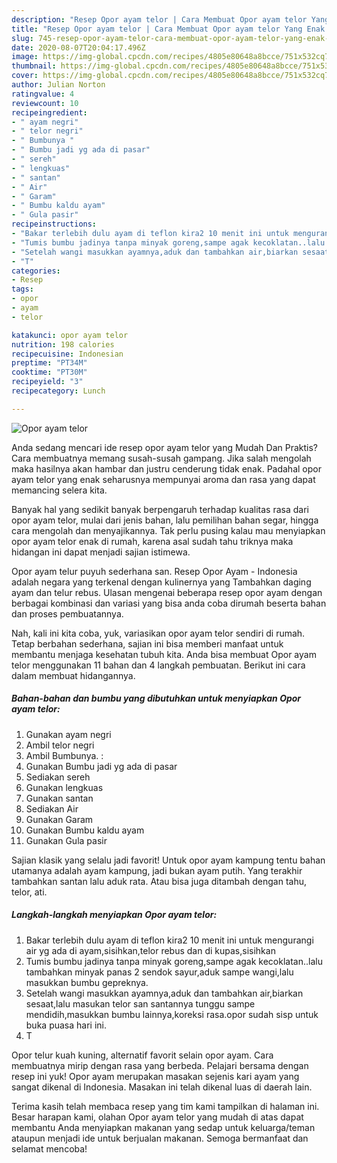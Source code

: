```yaml
---
description: "Resep Opor ayam telor | Cara Membuat Opor ayam telor Yang Enak Banget"
title: "Resep Opor ayam telor | Cara Membuat Opor ayam telor Yang Enak Banget"
slug: 745-resep-opor-ayam-telor-cara-membuat-opor-ayam-telor-yang-enak-banget
date: 2020-08-07T20:04:17.496Z
image: https://img-global.cpcdn.com/recipes/4805e80648a8bcce/751x532cq70/opor-ayam-telor-foto-resep-utama.jpg
thumbnail: https://img-global.cpcdn.com/recipes/4805e80648a8bcce/751x532cq70/opor-ayam-telor-foto-resep-utama.jpg
cover: https://img-global.cpcdn.com/recipes/4805e80648a8bcce/751x532cq70/opor-ayam-telor-foto-resep-utama.jpg
author: Julian Norton
ratingvalue: 4
reviewcount: 10
recipeingredient:
- " ayam negri"
- " telor negri"
- " Bumbunya "
- " Bumbu jadi yg ada di pasar"
- " sereh"
- " lengkuas"
- " santan"
- " Air"
- " Garam"
- " Bumbu kaldu ayam"
- " Gula pasir"
recipeinstructions:
- "Bakar terlebih dulu ayam di teflon kira2 10 menit ini untuk mengurangi air yg ada di ayam,sisihkan,telor rebus dan di kupas,sisihkan"
- "Tumis bumbu jadinya tanpa minyak goreng,sampe agak kecoklatan..lalu tambahkan minyak panas 2 sendok sayur,aduk sampe wangi,lalu masukkan bumbu gepreknya."
- "Setelah wangi masukkan ayamnya,aduk dan tambahkan air,biarkan sesaat,lalu masukan telor san santannya tunggu sampe mendidih,masukkan bumbu lainnya,koreksi rasa.opor sudah sisp untuk buka puasa hari ini."
- "T"
categories:
- Resep
tags:
- opor
- ayam
- telor

katakunci: opor ayam telor 
nutrition: 198 calories
recipecuisine: Indonesian
preptime: "PT34M"
cooktime: "PT30M"
recipeyield: "3"
recipecategory: Lunch

---
```



![Opor ayam telor](https://img-global.cpcdn.com/recipes/4805e80648a8bcce/751x532cq70/opor-ayam-telor-foto-resep-utama.jpg)

Anda sedang mencari ide resep opor ayam telor yang Mudah Dan Praktis? Cara membuatnya memang susah-susah gampang. Jika salah mengolah maka hasilnya akan hambar dan justru cenderung tidak enak. Padahal opor ayam telor yang enak seharusnya mempunyai aroma dan rasa yang dapat memancing selera kita.

Banyak hal yang sedikit banyak berpengaruh terhadap kualitas rasa dari opor ayam telor, mulai dari jenis bahan, lalu pemilihan bahan segar, hingga cara mengolah dan menyajikannya. Tak perlu pusing kalau mau menyiapkan opor ayam telor enak di rumah, karena asal sudah tahu triknya maka hidangan ini dapat menjadi sajian istimewa.

Opor ayam telur puyuh sederhana san. Resep Opor Ayam - Indonesia adalah negara yang terkenal dengan kulinernya yang Tambahkan daging ayam dan telur rebus. Ulasan mengenai beberapa resep opor ayam dengan berbagai kombinasi dan variasi yang bisa anda coba dirumah beserta bahan dan proses pembuatannya.


Nah, kali ini kita coba, yuk, variasikan opor ayam telor sendiri di rumah. Tetap berbahan sederhana, sajian ini bisa memberi manfaat untuk membantu menjaga kesehatan tubuh kita. Anda bisa membuat Opor ayam telor menggunakan 11 bahan dan 4 langkah pembuatan. Berikut ini cara dalam membuat hidangannya.

<!--inarticleads1-->

##### Bahan-bahan dan bumbu yang dibutuhkan untuk menyiapkan Opor ayam telor:

1. Gunakan  ayam negri
1. Ambil  telor negri
1. Ambil  Bumbunya. :
1. Gunakan  Bumbu jadi yg ada di pasar
1. Sediakan  sereh
1. Gunakan  lengkuas
1. Gunakan  santan
1. Sediakan  Air
1. Gunakan  Garam
1. Gunakan  Bumbu kaldu ayam
1. Gunakan  Gula pasir


Sajian klasik yang selalu jadi favorit! Untuk opor ayam kampung tentu bahan utamanya adalah ayam kampung, jadi bukan ayam putih. Yang terakhir tambahkan santan lalu aduk rata. Atau bisa juga ditambah dengan tahu, telor, ati. 

<!--inarticleads2-->

##### Langkah-langkah menyiapkan Opor ayam telor:

1. Bakar terlebih dulu ayam di teflon kira2 10 menit ini untuk mengurangi air yg ada di ayam,sisihkan,telor rebus dan di kupas,sisihkan
1. Tumis bumbu jadinya tanpa minyak goreng,sampe agak kecoklatan..lalu tambahkan minyak panas 2 sendok sayur,aduk sampe wangi,lalu masukkan bumbu gepreknya.
1. Setelah wangi masukkan ayamnya,aduk dan tambahkan air,biarkan sesaat,lalu masukan telor san santannya tunggu sampe mendidih,masukkan bumbu lainnya,koreksi rasa.opor sudah sisp untuk buka puasa hari ini.
1. T


Opor telur kuah kuning, alternatif favorit selain opor ayam. Cara membuatnya mirip dengan rasa yang berbeda. Pelajari bersama dengan resep ini yuk! Opor ayam merupakan masakan sejenis kari ayam yang sangat dikenal di Indonesia. Masakan ini telah dikenal luas di daerah lain. 

Terima kasih telah membaca resep yang tim kami tampilkan di halaman ini. Besar harapan kami, olahan Opor ayam telor yang mudah di atas dapat membantu Anda menyiapkan makanan yang sedap untuk keluarga/teman ataupun menjadi ide untuk berjualan makanan. Semoga bermanfaat dan selamat mencoba!
